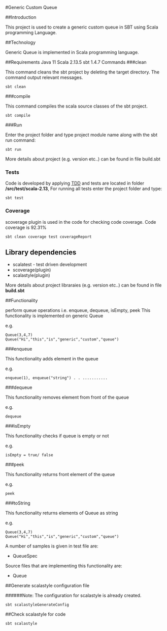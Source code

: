 #Generic Custom Queue

##Introduction

This project is used to create a generic custom queue in SBT using Scala programming Language.

##Technology

Generic Queue is implemented in Scala programming language.

##Requirements
Java 11
Scala 2.13.5
sbt 1.4.7
Commands
###clean

This command cleans the sbt project by deleting the target directory. The command output relevant messages.
````
sbt clean
````
###compile 

This command compiles the scala source classes of the sbt project.
````
sbt compile
````
###Run 

Enter the project folder and type project module name along with the sbt run command:
````
sbt run
````
More details about project (e.g. version etc..) can be found in file build.sbt

### Tests

Code is developed by applying [TDD](https://en.wikipedia.org/wiki/Test-driven_development) and tests are located in folder **/src/test/scala-2.13**,  For running all tests enter the project folder and type:

 ```
 sbt test
 ```

### Coverage

scoverage plugin is used in the code for checking code coverage. Code coverage is 92.31%


 ```
 sbt clean coverage test coverageReport
 ```


## Library dependencies

* scalatest - test driven development
* scoverage(plugin)
* scalastyle(plugin)

More details about project libraraies (e.g. version etc..) can be found in file **build.sbt**


##Functionality

perform queue operations i.e. enqueue, dequeue, isEmpty, peek
This functionality is implemented on generic Queue

e.g.
````
Queue(3,4,7)
Queue("Hi","this","is","generic","custom","queue")
````
###enqueue

This functionality adds element in the queue

e.g.
````
enqueue(1), enqueue("string") . . ...........
````
###dequeue

This functionality removes element from front of the queue

e.g.
````
dequeue
````
###isEmpty

This functionality checks if queue is empty or not

e.g.
````
isEmpty = true/ false
````
###peek

This functionality returns front element of the queue

e.g.
````
peek
````

###toString

This functionality returns elements of Queue as string

e.g.
````
Queue(3,4,7)
Queue("Hi","this","is","generic","custom","queue")
````

A number of samples is given in test file are:
* QueueSpec

Source files that are implementing this functionality are:

* Queue

##Generate scalastyle configuration file

######Note: The configuration for scalastyle is already created.

````
sbt scalastyleGenerateConfig
````

##Check scalastyle for code
````
sbt scalastyle
````
